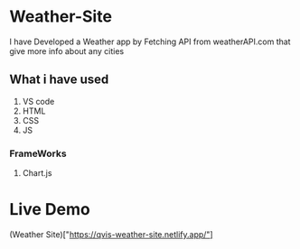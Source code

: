 # Weather-Site
I have Developed a Weather app by Fetching API from weatherAPI.com that give more info about any cities
## What i have used
1. VS code
2. HTML
3. CSS
4. JS
### FrameWorks
1. Chart.js
# Live Demo
(Weather Site)["https://qvis-weather-site.netlify.app/"]
